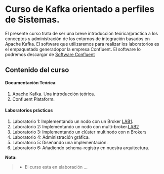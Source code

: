 # Curso de Kafka orientado a perfiles de Sistemas.

El presente curso trata de ser una breve introducción teórica/práctica a los conceptos y administración de los entornos de integración basados en Apache Kafka.
El software que utilizaremos para realizar los laboratorios es el empaquetado generadopor la empresa Confluent. El software lo podremos descargar de [Software Confluent]

## Contenido del curso

#### Documentación Teórica
1. Apache Kafka. Una introducción teórica.
2. Confluent Plataform.

#### Laboratorios prácticos
1. Laboratorio 1: Implementando un nodo con un Broker [LAB1].
2. Laboratorio 2: Implementando un nodo con multi-broker.[LAB2]
3. Laboratorio 3: Implementando un clúster multinodo con n Brokers
4. Laboratorio 4: Administración gráfica.
5. Laboratorio 5: Diseñando una implementación.
6. Laboratorio 6: Añadiendo schema-registry en nuestra arquitectura.


[LAB1]: https://github.com/vthot4/CURSO_KAFKA/blob/master/Laboratorios/CURSO_KAFKA_LAB_1.pdf
[LAB2]: https://github.com/vthot4/CURSO_KAFKA/blob/master/Laboratorios/CURSO_KAFKA_LAB_2.pdf
[Software Confluent]: https://www.confluent.io/download/


**Nota:**

> - El curso esta en elaboración ...
